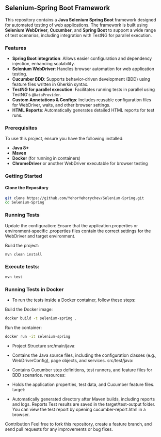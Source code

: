 ## Selenium-Spring Boot Framework

This repository contains a **Java Selenium Spring Boot** framework designed for automated testing of web applications. The framework is built using **Selenium WebDriver**, **Cucumber**, and **Spring Boot** to support a wide range of test scenarios, including integration with TestNG for parallel execution.

### Features

- **Spring Boot integration**: Allows easier configuration and dependency injection, enhancing scalability.
- **Selenium WebDriver**: Handles browser automation for web application testing.
- **Cucumber BDD**: Supports behavior-driven development (BDD) using feature files written in Gherkin syntax.
- **TestNG for parallel execution**: Facilitates running tests in parallel using TestNG's `@DataProvider`.
- **Custom Annotations & Configs**: Includes reusable configuration files for WebDriver, waits, and other browser settings.
- **HTML Reports**: Automatically generates detailed HTML reports for test runs.

### Prerequisites

To use this project, ensure you have the following installed:
- **Java 8+**
- **Maven**
- **Docker** (for running in containers)
- **ChromeDriver** or another WebDriver executable for browser testing

### Getting Started

#### Clone the Repository

```bash
git clone https://github.com/YehorYehorychev/Selenium-Spring.git
cd Selenium-Spring
```

### Running Tests

Update the configuration: Ensure that the application.properties or environment-specific .properties files contain the correct settings for the WebDriver and target environment.

Build the project:

```bash
mvn clean install
```

### Execute tests:

```bash
mvn test
```

### Running Tests in Docker

- To run the tests inside a Docker container, follow these steps:

Build the Docker image:

```bash
docker build -t selenium-spring .
```

Run the container:

```bash
docker run -it selenium-spring
```

- Project Structure
src/main/java:

- Contains the Java source files, including the configuration classes (e.g., WebDriverConfig), page objects, and services.
src/test/java:

 - Contains Cucumber step definitions, test runners, and feature files for BDD scenarios.
resources:

- Holds the application properties, test data, and Cucumber feature files.
target:

- Automatically generated directory after Maven builds, including reports and logs.
Reports
Test results are saved in the target/test-output folder. You can view the test report by opening cucumber-report.html in a browser.

Contribution
Feel free to fork this repository, create a feature branch, and send pull requests for any improvements or bug fixes.


